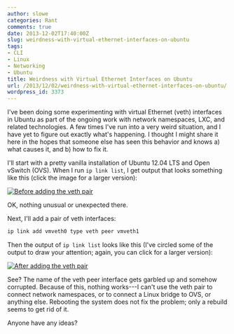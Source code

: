 ```yaml
---
author: slowe
categories: Rant
comments: true
date: 2013-12-02T17:40:00Z
slug: weirdness-with-virtual-ethernet-interfaces-on-ubuntu
tags:
- CLI
- Linux
- Networking
- Ubuntu
title: Weirdness with Virtual Ethernet Interfaces on Ubuntu
url: /2013/12/02/weirdness-with-virtual-ethernet-interfaces-on-ubuntu/
wordpress_id: 3373
---
```


I've been doing some experimenting with virtual Ethernet (veth) interfaces in Ubuntu as part of the ongoing work with network namespaces, LXC, and related technologies. A few times I've run into a very weird situation, and I have yet to figure out exactly what's happening. I thought I might share it here in the hopes that someone else has seen this behavior and knows a) what causes it, and b) how to fix it.

I'll start with a pretty vanilla installation of Ubuntu 12.04 LTS and Open vSwitch (OVS). When I run `ip link list`, I get output that looks something like this (click the image for a larger version):

[![Before adding the veth pair](/public/img/pre-veth-pair-link-list-small.png)](/public/img/pre-veth-pair-link-list.png)

OK, nothing unusual or unexpected there.

Next, I'll add a pair of veth interfaces:

```bash
ip link add vmveth0 type veth peer vmveth1
```

Then the output of `ip link list` looks like this (I've circled some of the output to draw your attention; again, you can click for a larger version):

[![After adding the veth pair](/public/img/post-veth-pair-link-list-small.png)](/public/img/post-veth-pair-link-list.png)

See? The name of the veth peer interface gets garbled up and somehow corrupted. Because of this, nothing works---I can't use the veth pair to connect network namespaces, or to connect a Linux bridge to OVS, or anything else. Rebooting the system does not fix the problem; only a rebuild seems to get rid of it.

Anyone have any ideas?
